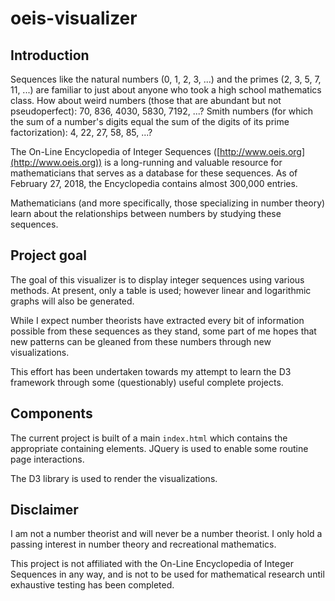 # oeis-visualizer

## Introduction

Sequences like the natural numbers (0, 1, 2, 3, ...) and the primes (2, 3, 5, 7, 11, ...) are familiar to just about anyone who took a high school mathematics class. How about weird numbers (those that are abundant but not pseudoperfect): 70, 836, 4030, 5830, 7192, ...? Smith numbers (for which the sum of a number's digits equal the sum of the digits of its prime factorization): 4, 22, 27, 58, 85, ...?

The On-Line Encyclopedia of Integer Sequences ([http://www.oeis.org](http://www.oeis.org)) is a long-running and valuable resource for mathematicians that serves as a database for these sequences. As of February 27, 2018, the Encyclopedia contains almost 300,000 entries.

Mathematicians (and more specifically, those specializing in number theory) learn about the relationships between numbers by studying these sequences.


## Project goal

The goal of this visualizer is to display integer sequences using various methods. At present, only a table is used; however linear and logarithmic graphs will also be generated.

While I expect number theorists have extracted every bit of information possible from these sequences as they stand, some part of me hopes that new patterns can be gleaned from these numbers through new visualizations.

This effort has been undertaken towards my attempt to learn the D3 framework through some (questionably) useful complete projects.


## Components

The current project is built of a main `index.html` which contains the appropriate containing elements. JQuery is used to enable some routine page interactions. 

The D3 library is used to render the visualizations.


## Disclaimer

I am not a number theorist and will never be a number theorist. I only hold a passing interest in number theory and recreational mathematics.

This project is not affiliated with the On-Line Encyclopedia of Integer Sequences in any way, and is not to be used for mathematical research until exhaustive testing has been completed.